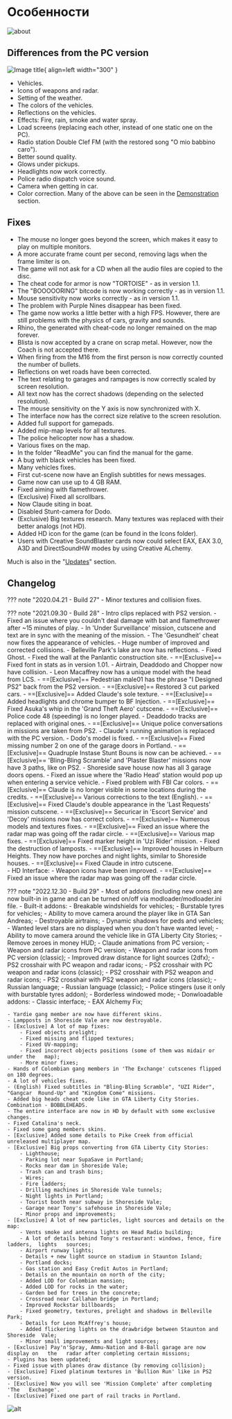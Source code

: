 # Особенности

![about](../../assets/gta3/about_heli.png)

## Differences from the PC version 

![Image title](../../assets/gta3/gta3uc.png){ align=left width="300" }

- Vehicles.
- Icons of weapons and radar.
- Setting of the weather.
- The colors of the vehicles.
- Reflections on the vehicles.
- Effects: Fire, rain, smoke and water spray.
- Load screens (replacing each other, instead of one static one on the PC).
- Radio station Double Clef FM (with the restored song "O mio babbino caro").
- Better sound quality.
- Glows under pickups.
- Headlights now work correctly.
- Police radio dispatch voice sound.
- Camera when getting in car.
- Color correction.
Many of the above can be seen in the [Demonstration](#demonstration) section. 

## Fixes

- The mouse no longer goes beyond the screen, which makes it easy to play on multiple monitors.
- A more accurate frame count per second, removing lags when the frame limiter is on.
- The game will not ask for a CD when all the audio files are copied to the disc.
- The cheat code for armor is now "TORTOISE" - as in version 1.1.
- The "BOOOOORING" bitcode is now working correctly - as in version 1.1.
- Mouse sensitivity now works correctly - as in version 1.1.
- The problem with Purple Nines disappear has been fixed.
- The game now works a little better with a high FPS. However, there are still problems with the physics of cars, gravity and sounds.
- Rhino, the generated with cheat-code no longer remained on the map forever.
- Blista is now accepted by a crane on scrap metal. However, now the Coach is not accepted there.
- When firing from the M16 from the first person is now correctly counted the number of bullets.
- Reflections on wet roads have been corrected.
- The text relating to garages and rampages is now correctly scaled by screen resolution.
- All text now has the correct shadows (depending on the selected resolution).
- The mouse sensitivity on the Y axis is now synchronized with X.
- The interface now has the correct size relative to the screen resolution.
- Added full support for gamepads.
- Added mip-map levels for all textures.
- The police helicopter now has a shadow.
- Various fixes on the map.
- In the folder "ReadMe" you can find the manual for the game.
- A bug with black vehicles has been fixed.
- Many vehicles fixes.
- First cut-scene now have an English subtitles for news messages.
- Game now can use up to 4 GB RAM.
- Fixed aiming with flamethrower.
- (Exclusive) Fixed all scrollbars.
- Now Claude siting in boat.
- Disabled Stunt-camera for Dodo.
- (Exclusive) Big textures research. Many textures was replaced with their better analogs (not HD).
- Added HD icon for the game (can be found in the Icons folder).
- Users with Creative SoundBlaster cards now could select EAX, EAX 3.0, A3D and DirectSoundHW modes by using Creative ALchemy.

Much is also in the "[Updates](#updates)" section.

## Changelog

??? note "2020.04.21 - Build 27"
    - Minor textures and collision fixes.

??? note "2021.09.30 - Build 28"
    - Intro clips replaced with PS2 version.
    - Fixed an issue where you couldn't deal damage with bat and flamethrower after    ~15 minutes of play.
    - In 'Under Surveillance' mission, cutscene and text are in sync with the meaning      of the mission.
    - The 'Gesundheit' cheat now fixes the appearance of vehicles.
    - Huge number of improved and corrected collisions.
    - Belleville Park's lake are now has reflections.
    - Fixed Ghost.
    - Fixed the wall at the Panlantic construction site.
    - ==[Exclusive]== Fixed font in stats as in version 1.01.
    - Airtrain, Deaddodo and Chopper now have collision.
    - Leon Macaffrey now has a unique model with the head from LCS.
    - ==[Exclusive]== Pedestrian male01 has the phrase "I Designed PS2" back from the PS2      version.
    - ==[Exclusive]== Restored 3 cut parked cars.
    - ==[Exclusive]== Added Claude's sole texture.
    - ==[Exclusive]== Added headlights and chrome bumper to BF Injection.
    - ==[Exclusive]== Fixed Asuka's whip in the 'Grand Theft Aero' cutscene.
    - ==[Exclusive]== Police code 48 (speeding) is no longer played.
    - Deaddodo tracks are replaced with original ones.
    - ==[Exclusive]== Unique police conversations in missions are taken from PS2.
    - Claude's running animation is replaced with the PC version.
    - Dodo's model is fixed.
    - ==[Exclusive]== Fixed missing number 2 on one of the garage doors in Portland.
    - ==[Exclusive]== Quadruple Instase Stunt Bouns is now can be achieved.
    - ==[Exclusive]== 'Bling-Bling Scramble' and 'Plaster Blaster' missions now have 3     paths, like on PS2.
    - Shoreside save house now has all 3 garage doors opens.
    - Fixed an issue where the 'Radio Head' station would pop up when entering a   service vehicle.
    - Fixed problem with FBI Car colors.
    - ==[Exclusive]== Claude is no longer visible in some locations during the credits.
    - ==[Exclusive]== Various corrections to the text (English).
    - ==[Exclusive]== Fixed Claude's double appearance in the 'Last Requests' mission      cutscene.
    - ==[Exclusive]== Securicar in 'Escort Service' and 'Decoy' missions now has correct   colors.
    - ==[Exclusive]== Numerous models and textures fixes.
    - ==[Exclusive]== Fixed an issue where the radar map was going off the radar circle.
    - ==[Exclusive]== Various map fixes.
    - ==[Exclusive]== Fixed marker height in 'Uzi Rider' mission.
    - Fixed the destruction of lamposts.
    - ==[Exclusive]== Improved houses in Helburn Heights. They now have porches and night      lights, similar to Shoreside houses.
    - ==[Exclusive]== Fixed Claude in intro cutscene.   
    - HD Interface:
        - Weapon icons have been improved.
        - ==[Exclusive]== Fixed an issue where the radar map was going off the radar circle.

??? note "2022.12.30 - Build 29"
    - Most of addons (including new ones) are now built-in in game and can be turned on/off via modloader/modloader.ini file.
    - Built-it addons:
        - Breakable windshields for vehicles;
        - Burstable tyres for vehicles;
        - Ability to move camera around the player like in GTA San Andreas;
        - Destroyable airtrains;
        - Dynamic shadows for peds and vehicles;
        - Wanted level stars are no displayed when you don't have wanted level;
        - Ability to move camera around the vehicle like in GTA Liberty City Stories;
        - Remove zeroes in money HUD;
        - Claude animations from PC version;
        - Weapon and radar icons from PC version;
        - Weapon and radar icons from PC version (classic);
        - Improved draw distance for light sources (2dfx);
        - PS2 crosshair with PC weapon and radar icons;
        - PS2 crosshair with PC weapon and radar icons (classic);
        - PS2 crosshair with PS2 weapon and radar icons;
        - PS2 crosshair with PS2 weapon and radar icons (classic);
        - Russian language;
        - Russian language (classic);
        - Police stingers (use it only with burstable tyres addon);
        - Borderless windowed mode;
    - Donwloadable addons:
        - Classic interface;
        - EAX Alchemy Fix;

    - Yardie gang member are now have different skins.
    - Lampposts in Shoreside Vale are now destroyable.
    - [Exclusive] A lot of map fixes:
        - Fixed objects prelight;
        - Fixed missing and flipped textures;
        - Fixed UV-mapping;
        - Fixed incorrect objects positions (some of them was midair or under the   map);
        - More minor fixes;
    - Hands of Colombian gang members in 'The Exchange' cutscenes flipped on 180 degrees.
    - A lot of vehicles fixes.
    - (English) Fixed subtitles in "Bling-Bling Scramble", "UZI Rider", "Gangcar  Round-Up" and "Kingdom Come" missions.
    - Added big heads cheat code like in GTA Liberty City Stories. Combination - BOBBLEHEADS.
    - The entire interface are now in HD by default with some exclusive changes.
    - Fixed Catalina's neck.
    - Fixed some gang members skins.
    - [Exclusive] Added some details to Pike Creek from official unreleased multiplayer map.
    - [Exclusive] Big props converting from GTA Liberty City Stories:
        - Lighthouse;
        - Parking lot near SupaSave in Portland;
        - Rocks near dam in Shoreside Vale;
        - Trash can and trash bins;
        - Wires;
        - Fire ladders;
        - Drilling machines in Shoreside Vale tunnels;
        - Night lights in Portland;
        - Tourist booth near subway in Shoreside Vale;
        - Garage near Tony's safehouse in Shoreside Vale;
        - Minor props and improvements;
    - [Exclusive] A lot of new particles, light sources and details on the map:
        - Vents smoke and antenna lights on Head Radio building;
        - A lot of details behind Tony's restaurant: windows, fence, fire ladders,  lights   sources;
        - Airport runway lights;
        - Details + new light source on stadium in Staunton Island;
        - Portland docks;
        - Gas station and Easy Credit Autos in Portland;
        - Details on the mountain on north of the city;
        - Added LOD for Colombian mansion;
        - Added LOD for rocks in the water;
        - Garden bed for trees in the concrete;
        - Crossroad near Callahan bridge in Portland;
        - Improved Rockstar billboards;
        - Fixed geometry, textures, prelight and shadows in Belleville Park;
        - Details for Leon McAffrey's house;
        - Added flickering lights on the drawbridge between Staunton and Shoreside  Vale;
        - Minor small improvements and light sources;
    - [Exclusive] Pay'n'Spray, Ammu-Nation and 8-Ball garage are now display on   the   radar after completing certain missions;
    - Plugins has been updated;
    - Fixed issue with planes draw distance (by removing collision);
    - [Exclusive] Fixed platinum textures in 'Bullion Run' like in PS2 version.
    - [Exclusive] Now you will see 'Mission Complete' after completing 'The   Exchange'.
    - [Exclusive] Fixed one part of rail tracks in Portland.

![alt](../../assets/gta3/char_0005.png)